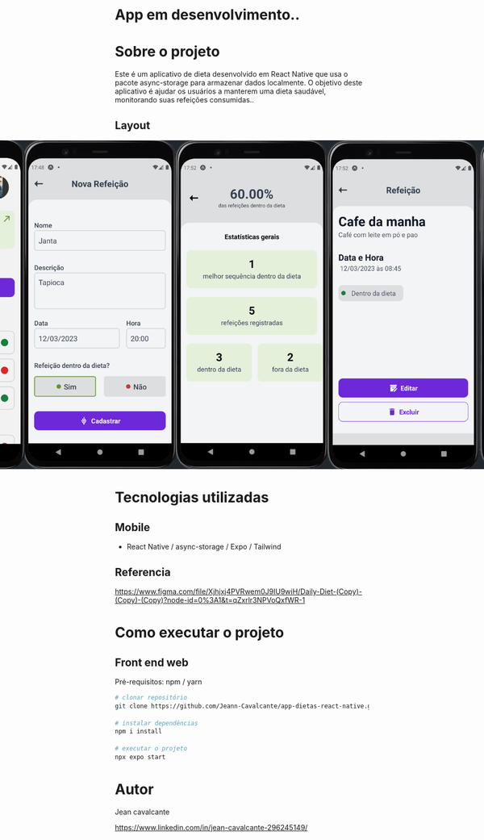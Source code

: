 # App em desenvolvimento..

# Sobre o projeto

Este é um aplicativo de dieta desenvolvido em React Native que usa o pacote async-storage para armazenar dados localmente. O objetivo deste aplicativo é ajudar os usuários a manterem uma dieta saudável, monitorando suas refeições consumidas..

## Layout

<div style="width: 100%; display: flex; justify-content: center">
  <img src="https://github.com/Jeann-Cavalcante/app-dietas-react-native/blob/master/src/assets/diet.gif" alt="Demo GIF" width="300">
  <img src="https://github.com/Jeann-Cavalcante/app-dietas-react-native/blob/master/src/assets/home.png" alt="Demo GIF" width="300">
  <img src="https://github.com/Jeann-Cavalcante/app-dietas-react-native/blob/master/src/assets/form.png" alt="Demo GIF" width="300">
  <img src="https://github.com/Jeann-Cavalcante/app-dietas-react-native/blob/master/src/assets/info.png" alt="Demo GIF" width="300">
  <img src="https://github.com/Jeann-Cavalcante/app-dietas-react-native/blob/master/src/assets/info_diet.png" alt="Demo GIF" width="300">
  <img src="https://github.com/Jeann-Cavalcante/app-dietas-react-native/blob/master/src/assets/msg.png" alt="Demo GIF" width="300">
 </div>

# Tecnologias utilizadas

## Mobile
- React Native / async-storage / Expo / Tailwind

## Referencia
https://www.figma.com/file/Xjhjxj4PVRwem0J9IU9wiH/Daily-Diet-(Copy)-(Copy)-(Copy)?node-id=0%3A1&t=qZxrlr3NPVoQxfWR-1

# Como executar o projeto

## Front end web
Pré-requisitos: npm / yarn

```bash
# clonar repositório
git clone https://github.com/Jeann-Cavalcante/app-dietas-react-native.git

# instalar dependências
npm i install

# executar o projeto
npx expo start
```

# Autor

Jean cavalcante

https://www.linkedin.com/in/jean-cavalcante-296245149/

